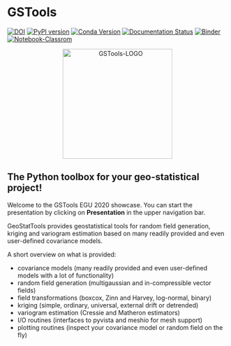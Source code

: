 # GSTools

[![DOI](https://zenodo.org/badge/DOI/10.5281/zenodo.1313628.svg)](https://doi.org/10.5281/zenodo.1313628)
[![PyPI version](https://badge.fury.io/py/gstools.svg)](https://badge.fury.io/py/gstools)
[![Conda Version](https://img.shields.io/conda/vn/conda-forge/gstools.svg)](https://anaconda.org/conda-forge/gstools)
[![Documentation Status](https://readthedocs.org/projects/gstools/badge/?version=stable)](https://geostat-framework.readthedocs.io/projects/gstools/en/stable/?badge=stable)
[![Binder](https://mybinder.org/badge_logo.svg)](https://mybinder.org/v2/gh/mmaelicke/sample-lecture/master)
[![Notebook-Classrom](https://github.com/mmaelicke/sample-lecture/workflows/Notebook-Classrom/badge.svg)](https://mmaelicke.github.io/sample-lecture)

<p align="center">
<img src="https://raw.githubusercontent.com/GeoStat-Framework/GSTools/master/docs/source/pics/gstools.png" alt="GSTools-LOGO" width="251px"/>
</p>

## The Python toolbox for your geo-statistical project!

Welcome to the GSTools EGU 2020 showcase. You can start the presentation by clicking on **Presentation** in the upper navigation bar.

GeoStatTools provides geostatistical tools for random field generation, kriging and variogram estimation based on many readily provided and even user-defined covariance models.

A short overview on what is provided:
- covariance models (many readily provided and even user-defined models with a lot of functionality)
- random field generation (multigaussian and in-compressible vector fields)
- field transformations (boxcox, Zinn and Harvey, log-normal, binary)
- kriging (simple, ordinary, universal, external drift or detrended)
- variogram estimation (Cressie and Matheron estimators)
- I/O routines (interfaces to pyvista and meshio for mesh support)
- plotting routines (inspect your covariance model or random field on the fly)
